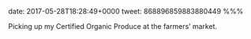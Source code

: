 date: 2017-05-28T18:28:49+0000
tweet: 868896859883880449
%%%

Picking up my Certified Organic Produce at the farmers’ market.

